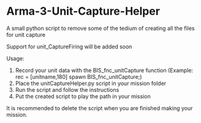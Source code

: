 # Arma-3-Unit-Capture-Helper
A small python script to remove some of the tedium of creating all the files for unit capture

Support for unit_CaptureFiring will be added soon

Usage:

1. Record your unit data with the BIS_fnc_unitCapture function (Example: rec = [unitname,180] spawn BIS_fnc_unitCapture;)
2. Place the unitCaptureHelper.py script in your mission folder
3. Run the script and follow the instructions
4. Put the created script to play the path in your mission

It is recommended to delete the script when you are finished making your mission.
